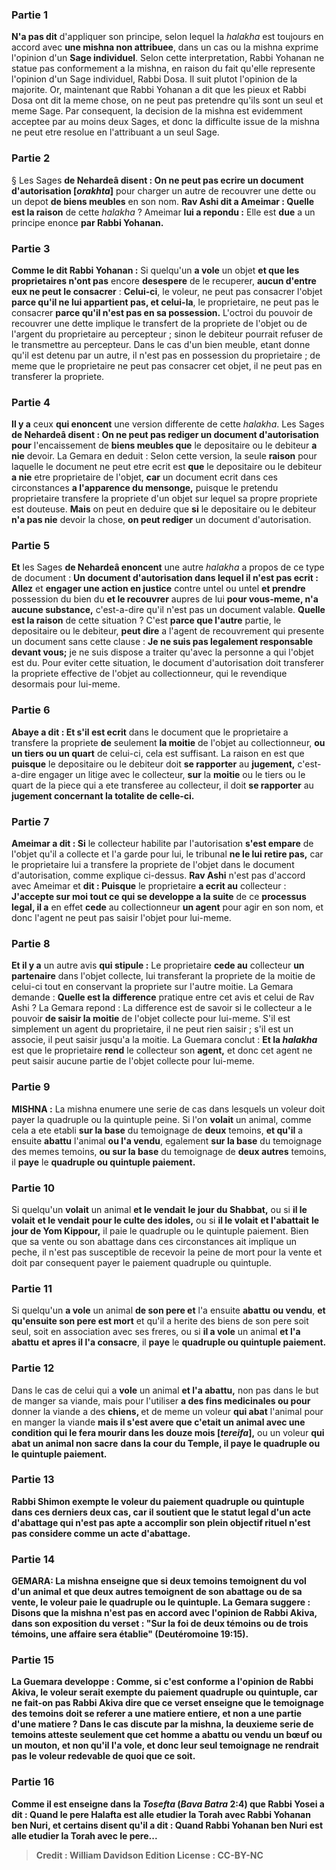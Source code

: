 
### Partie 1
<b>N'a pas dit</b> d'appliquer son principe, selon lequel la <i>halakha</i> est toujours en accord avec <b>une mishna non attribuee</b>, dans un cas ou la mishna exprime l'opinion d'un <b>Sage individuel</b>. Selon cette interpretation, Rabbi Yohanan ne statue pas conformement a la mishna, en raison du fait qu'elle represente l'opinion d'un Sage individuel, Rabbi Dosa. Il suit plutot l'opinion de la majorite. Or, maintenant que Rabbi Yohanan a dit que les pieux et Rabbi Dosa ont dit la meme chose, on ne peut pas pretendre qu'ils sont un seul et meme Sage. Par consequent, la decision de la mishna est evidemment acceptee par au moins deux Sages, et donc la difficulte issue de la mishna ne peut etre resolue en l'attribuant a un seul Sage.

### Partie 2
§ Les Sages <b>de Nehardeâ disent : On ne peut pas ecrire un document d'autorisation [<i>orakhta</i>]</b> pour charger un autre de recouvrer une dette ou un depot <b>de biens meubles</b> en son nom. <b>Rav Ashi dit a Ameimar : Quelle est la raison</b> de cette <i>halakha</i> ? Ameimar <b>lui a repondu :</b> Elle est <b>due</b> a un principe enonce <b>par Rabbi Yohanan.</b>

### Partie 3
<b>Comme le dit Rabbi Yohanan :</b> Si quelqu'un <b>a vole</b> un objet <b>et que les proprietaires n'ont pas</b> encore <b>desespere</b> de le recuperer, <b>aucun d'entre eux ne peut le consacrer</b> : <b>Celui-ci</b>, le voleur, ne peut pas consacrer l'objet <b>parce qu'il ne lui appartient pas, et celui-la</b>, le proprietaire, ne peut pas le consacrer <b>parce qu'il n'est pas en sa possession.</b> L'octroi du pouvoir de recouvrer une dette implique le transfert de la propriete de l'objet ou de l'argent du proprietaire au percepteur ; sinon le debiteur pourrait refuser de le transmettre au percepteur. Dans le cas d'un bien meuble, etant donne qu'il est detenu par un autre, il n'est pas en possession du proprietaire ; de meme que le proprietaire ne peut pas consacrer cet objet, il ne peut pas en transferer la propriete.

### Partie 4
<b>Il y a</b> ceux <b>qui enoncent</b> une version differente de cette <i>halakha</i>. Les Sages <b>de Nehardeâ disent : On ne peut pas rediger un document d'autorisation pour</b> l'encaissement de <b>biens meubles que</b> le depositaire ou le debiteur <b>a nie</b> devoir. La Gemara en deduit : Selon cette version, la seule <b>raison</b> pour laquelle le document ne peut etre ecrit est <b>que</b> le depositaire ou le debiteur <b>a nie</b> etre proprietaire de l'objet, <b>car</b> un document ecrit dans ces circonstances <b>a l'apparence du mensonge,</b> puisque le pretendu proprietaire transfere la propriete d'un objet sur lequel sa propre propriete est douteuse. <b>Mais</b> on peut en deduire que <b>si</b> le depositaire ou le debiteur <b>n'a pas nie</b> devoir la chose, <b>on peut rediger</b> un document d'autorisation.

### Partie 5
<b>Et</b> les Sages <b>de Nehardeâ enoncent</b> une autre <i>halakha</i> a propos de ce type de document : <b>Un document d'autorisation dans lequel il n'est pas ecrit : Allez</b> et <b>engager une action en justice</b> contre untel ou untel <b>et prendre</b> possession du bien du <b>et le recouvrer</b> aupres de lui <b>pour vous-meme, n'a aucune substance,</b> c'est-a-dire qu'il n'est pas un document valable. <b>Quelle est la raison</b> de cette situation ? C'est <b>parce que l'autre</b> partie, le depositaire ou le debiteur, <b>peut dire</b> a l'agent de recouvrement qui presente un document sans cette clause : <b>Je ne suis pas legalement responsable devant vous;</b> je ne suis dispose a traiter qu'avec la personne a qui l'objet est du. Pour eviter cette situation, le document d'autorisation doit transferer la propriete effective de l'objet au collectionneur, qui le revendique desormais pour lui-meme.

### Partie 6
<b>Abaye a dit : Et s'il est ecrit</b> dans le document que le proprietaire a transfere la propriete <b>de</b> seulement <b>la moitie</b> de l'objet au collectionneur, <b>ou un tiers ou un quart</b> de celui-ci, cela est suffisant. La raison en est que <b>puisque</b> le depositaire ou le debiteur doit <b>se rapporter</b> au <b>jugement,</b> c'est-a-dire engager un litige avec le collecteur, <b>sur</b> la <b>moitie</b> ou le tiers ou le quart de la piece qui a ete transferee au collecteur, il doit <b>se rapporter</b> au <b>jugement concernant la totalite de celle-ci.</b>

### Partie 7
<b>Ameimar a dit : Si</b> le collecteur habilite par l'autorisation <b>s'est empare</b> de l'objet qu'il a collecte et l'a garde pour lui, le tribunal <b>ne le lui retire pas,</b> car le proprietaire lui a transfere la propriete de l'objet dans le document d'autorisation, comme explique ci-dessus. <b>Rav Ashi</b> n'est pas d'accord avec Ameimar et <b>dit : Puisque</b> le proprietaire <b>a ecrit au</b> collecteur : <b>J'accepte sur moi tout ce qui se developpe a la suite</b> de ce <b>processus legal, il a</b> en effet <b>cede</b> au collectionneur <b>un agent</b> pour agir en son nom, et donc l'agent ne peut pas saisir l'objet pour lui-meme.

### Partie 8
<b>Et il y a</b> un autre avis <b>qui stipule :</b> Le proprietaire <b>cede au</b> collecteur <b>un partenaire</b> dans l'objet collecte, lui transferant la propriete de la moitie de celui-ci tout en conservant la propriete sur l'autre moitie. La Gemara demande : <b>Quelle est la</b> <b>difference</b> pratique entre cet avis et celui de Rav Ashi ? La Gemara repond : La difference est de savoir si le collecteur a le pouvoir <b>de saisir la moitie</b> de l'objet collecte pour lui-meme. S'il est simplement un agent du proprietaire, il ne peut rien saisir ; s'il est un associe, il peut saisir jusqu'a la moitie. La Guemara conclut : <b>Et la <i>halakha</i></b> est que le proprietaire <b>rend</b> le collecteur son <b>agent,</b> et donc cet agent ne peut saisir aucune partie de l'objet collecte pour lui-meme.

### Partie 9
<strong>MISHNA :</strong> La mishna enumere une serie de cas dans lesquels un voleur doit payer la quadruple ou la quintuple peine. Si l'on <b>volait</b> un animal, comme cela a ete etabli <b>sur la base</b> du temoignage de <b>deux</b> temoins, <b>et qu'il</b> a ensuite <b>abattu</b> l'animal <b>ou l'a vendu</b>, egalement <b>sur la base</b> du temoignage des memes temoins, <b>ou sur la base</b> du temoignage de <b>deux autres</b> temoins, il <b>paye</b> le <b>quadruple ou quintuple paiement. </b>

### Partie 10
Si quelqu'un <b>volait</b> un animal <b>et le vendait</b> <b>le jour du Shabbat,</b> ou si <b>il le volait</b> <b>et le vendait</b> <b>pour le culte des idoles,</b> ou si <b>il le volait</b> <b>et l'abattait</b> <b>le jour de Yom Kippour,</b> il paie le quadruple ou le quintuple paiement. Bien que sa vente ou son abattage dans ces circonstances ait implique un peche, il n'est pas susceptible de recevoir la peine de mort pour la vente et doit par consequent payer le paiement quadruple ou quintuple.

### Partie 11
Si quelqu'un <b>a vole</b> un animal <b>de son pere et</b> l'a ensuite <b>abattu</b> <b>ou vendu</b>, <b>et qu'ensuite son pere est mort</b> et qu'il a herite des biens de son pere soit seul, soit en association avec ses freres, ou si <b>il a vole</b> un animal <b>et l'a abattu</b> <b>et apres il l'a consacre</b>, il <b>paye</b> le <b>quadruple ou quintuple paiement. </b>

### Partie 12
Dans le cas de celui qui a <b>vole</b> un animal <b>et l'a abattu,</b> non pas dans le but de manger sa viande, mais pour l'utiliser <b>a des fins medicinales ou pour</b> donner la viande a des <b>chiens, </b> et de meme un voleur <b>qui abat</b> l'animal pour en manger la viande <b>mais il s'est avere que c'etait un animal avec une condition qui le fera mourir dans les douze mois [<i>tereifa</i>],</b> ou un voleur <b>qui abat un animal non sacre</b> <b>dans la <b>cour</b> du Temple, il <b>paye le quadruple ou le quintuple paiement. </b>

### Partie 13
<b>Rabbi Shimon exempte</b> le voleur du paiement quadruple ou quintuple <b>dans ces</b> derniers <b>deux</b> cas, car il soutient que le statut legal d'un acte d'abattage qui n'est pas apte a accomplir son plein objectif rituel n'est pas considere comme un acte d'abattage.

### Partie 14
<strong>GEMARA:</strong> La mishna enseigne que si deux temoins temoignent du vol d'un animal et que deux autres temoignent de son abattage ou de sa vente, le voleur paie le quadruple ou le quintuple. La Gemara suggere : <b>Disons que la mishna n'est pas en accord avec</b> l'opinion de <b>Rabbi Akiva,</b> dans son exposition du verset : "Sur la foi de deux témoins ou de trois témoins, une affaire sera établie" (Deutéromoine 19:15).

### Partie 15
La Guemara developpe : <b>Comme, si</b> c'est conforme a l'opinion de <b>Rabbi Akiva,</b> le voleur serait exempte du paiement quadruple ou quintuple, car <b>ne fait-on pas</b> Rabbi Akiva <b>dire</b> que ce verset enseigne que le temoignage des temoins doit se referer a une <b>matiere entiere, et non a une partie d'une matiere ? </b> Dans le cas discute par la mishna, la deuxieme serie de temoins atteste seulement que cet homme a abattu ou vendu un bœuf ou un mouton, et non qu'il l'a vole, et donc leur seul temoignage ne rendrait pas le voleur redevable de quoi que ce soit.

### Partie 16
<b>Comme il est enseigne</b> dans la <i>Tosefta</i> (<i>Bava Batra</i> 2:4) que <b>Rabbi Yosei a dit : Quand le pere Halafta est alle etudier la Torah avec Rabbi Yohanan ben Nuri, et certains disent</b> qu'il a dit : Quand <b>Rabbi Yohanan ben Nuri</b> est alle etudier la <b>Torah avec le pere</b>...

>Credit : William Davidson Edition
>License : CC-BY-NC